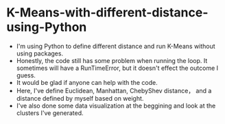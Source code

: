 # K-Means-with-different-distance-using-Python
* I'm using Python to define different distance and run K-Means without using packages.
* Honestly, the code still has some problem when running the loop. It sometimes will have a RunTimeError, but it doesn't effect the outcome I guess.
* It would be glad if anyone can help with the code.
* Here, I've define Euclidean, Manhattan, ChebyShev distance， and a distance defined by myself based on weight.
* I've also done some data visualization at the beggining and look at the clusters I've generated.
